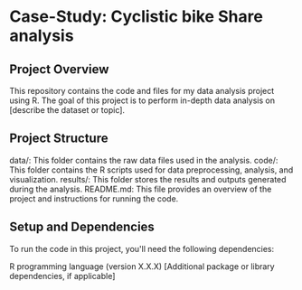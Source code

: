 # Case-Study: Cyclistic bike Share analysis

## Project Overview
This repository contains the code and files for my data analysis project using R. The goal of this project is to perform in-depth data analysis on [describe the dataset or topic].

## Project Structure
data/: This folder contains the raw data files used in the analysis.
code/: This folder contains the R scripts used for data preprocessing, analysis, and visualization.
results/: This folder stores the results and outputs generated during the analysis.
README.md: This file provides an overview of the project and instructions for running the code.

## Setup and Dependencies
To run the code in this project, you'll need the following dependencies:

R programming language (version X.X.X)
[Additional package or library dependencies, if applicable]
